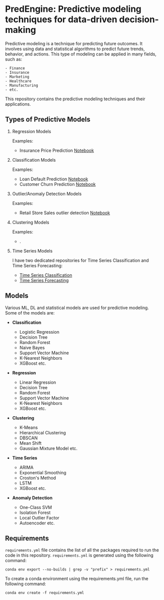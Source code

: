 # PredEngine: Predictive modeling techniques for data-driven decision-making

Predictive modeling is a technique for predicting future outcomes. It involves using data and statistical algorithms to predict future trends, behavior, and actions. This type of modeling can be applied in many fields, such as:

    - Finance
    - Insurance
    - Marketing
    - Healthcare
    - Manufacturing
    - etc. 

This repository contains the predictive modeling techniques and their applications.

## Types of Predictive Models
    
1. Regression Models

    Examples:
    - Insurance Price Prediction [Notebook](regression/InsurancePricePrediction.ipynb)

2. Classification Models
    
    Examples:
    - Loan Default Prediction [Notebook](classification/LoanDefaultPred.ipynb)
    - Customer Churn Prediction [Notebook](classification/LoanDefaultPred.ipynb)

3. Outlier/Anomaly Detection Models
    
    Examples:
    - Retail Store Sales outlier detection [Notebook](anomaly-outliers_detection/RetailStoreSales.ipynb)

4. Clustering Models
        
    Examples:
    - .

5. Time Series Models

    I have two dedicated repositories for Time Series Classification and Time Series Forecasting:

    - [Time Series Classification](https://github.com/mijanr/AutoTSFlow)
    - [Time Series Forecasting](https://github.com/mijanr/ForecastFlow)

## Models

Various ML, DL and statistical models are used for predictive modeling. Some of the models are:

- **Classification**
    - Logistic Regression
    - Decision Tree
    - Random Forest
    - Naive Bayes
    - Support Vector Machine
    - K-Nearest Neighbors
    - XGBoost etc.

- **Regression**
    - Linear Regression
    - Decision Tree
    - Random Forest
    - Support Vector Machine
    - K-Nearest Neighbors
    - XGBoost etc.

- **Clustering**
    - K-Means
    - Hierarchical Clustering
    - DBSCAN
    - Mean Shift
    - Gaussian Mixture Model etc.

- **Time Series**
    - ARIMA
    - Exponential Smoothing
    - Croston's Method
    - LSTM 
    - XGBoost etc.

- **Anomaly Detection**
    - One-Class SVM
    - Isolation Forest
    - Local Outlier Factor
    - Autoencoder etc.


## Requirements
`requirements.yml` file contains the list of all the packages required to run the code in this repository. `requirements.yml` is generated using the following command:

```
conda env export --no-builds | grep -v "prefix" > requirements.yml
```

To create a conda environment using the requirements.yml file, run the following command:

```
conda env create -f requirements.yml
```
